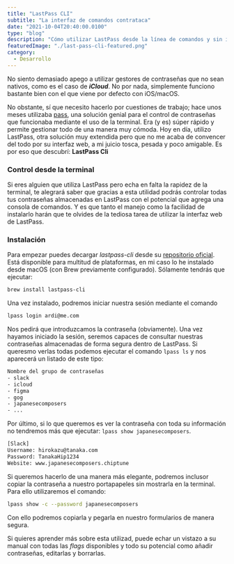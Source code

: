 ```yaml
---
title: "LastPass CLI"
subtitle: "La interfaz de comandos contrataca"
date: "2021-10-04T20:40:00.0100"
type: "blog"
description: "Cómo utilizar LastPass desde la línea de comandos y sin interfaz web"
featuredImage: "./last-pass-cli-featured.png"
category:
  - Desarrollo
---
```


No siento demasiado apego a utilizar gestores de contraseñas que no sean nativos, como es el caso de **_iCloud_**. No por nada, simplemente funciono bastante bien con el que viene por defecto con iOS/macOS.

No obstante, sí que necesito hacerlo por cuestiones de trabajo; hace unos meses utilizaba [pass](https://github.com/peff/pass), una solución genial para el control de contraseñas que funcionaba mediante el uso de la terminal. Era (y es) súper rápido y permite gestionar todo de una manera muy cómoda. Hoy en día, utilizo LastPass, otra solución muy extendida pero que no me acaba de convencer del todo por su interfaz web, a mi juicio tosca, pesada y poco amigable. Es por eso que descubrí: **LastPass Cli**

### Control desde la terminal

Si eres alguien que utiliza LastPass pero echa en falta la rapidez de la terminal, te alegrará saber que gracias a esta utilidad podrás controlar todas tus contraseñas almacenadas en LastPass con el potencial que agrega una consola de comandos. Y es que tanto el manejo como la facilidad de instalarlo harán que te olvides de la tediosa tarea de utilizar la interfaz web de LastPass.

### Instalación

Para empezar puedes decargar _lastpass-cli_ desde su [repositorio oficial](https://github.com/lastpass/lastpass-cli). Está disponible para multitud de plataformas, en mi caso lo he instalado desde macOS (con Brew previamente configurado). Sólamente tendrás que ejecutar:

```bash
brew install lastpass-cli
```

Una vez instalado, podremos iniciar nuestra sesión mediante el comando

```bash
lpass login ardi@me.com
```

Nos pedirá que introduzcamos la contraseña (obviamente). Una vez hayamos iniciado la sesión, seremos capaces de consultar nuestras contraseñas almacenadas de forma segura dentro de LastPass. Si queresmo verlas todas podemos ejecutar el comando `lpass ls` y nos aparecerá un listado de este tipo:

```bash
Nombre del grupo de contraseñas
- slack
- icloud
- figma
- gog
- japanesecomposers
- ...
```

Por último, si lo que queremos es ver la contraseña con toda su información no tendremos más que ejecutar: `lpass show japanesecomposers`.

```bash
[Slack]
Username: hirokazu@tanaka.com
Password: TanakaHip1234
Website: www.japanesecomposers.chiptune
```

Si queremos hacerlo de una manera más elegante, podremos inclusor copiar la contraseña a nuestro portapapeles sin mostrarla en la terminal. Para ello utilizaremos el comando:

```bash
lpass show -c --password japanesecomposers
```

Con ello podremos copiarla y pegarla en nuestro formularios de manera segura.

Si quieres aprender más sobre esta utilizad, puede echar un vistazo a su manual con todas las _flags_ disponibles y todo su potencial como añadir contraseñas, editarlas y borrarlas.
